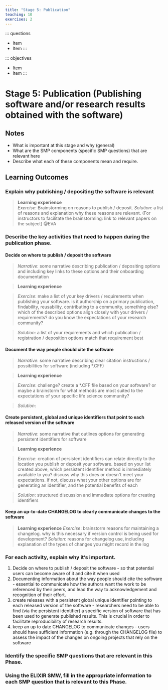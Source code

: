 ```yaml
---
title: "Stage 5: Publication"
teaching: 10
exercises: 2
---
```


::: questions
- Item
- Item
:::

::: objectives
- Item
- Item
:::

# Stage 5: Publication (Publishing software and/or research results obtained with the software)

## Notes

- What is important at this stage and why (general)
- What are the SMP components (specific SMP questions) that are relevant here
- Describe what each of these components mean and require.


## Learning Outcomes

### Explain why publishing / depositing the software is relevant

> **Learning experience**    
> _Exercise_: Brainstorming on reasons to publish / deposit. 
> _Solution_: a list of reasons and explanation why these reasons are relevant. 
>  (For instructors to facilitate the brainstorming: link to relevant papers on the subject) @EVA

### Describe the key activities that need to happen during the publication phase.


#### Decide on where to publish / deposit the software

> _Narrative_: some narrative describing publication / depositing options and including key links to these options and their onboarding documentation 

> **Learning experience**

> _Exercise_: make a list of your key drivers / requirements when publishing your software. is it authorship on a primary publication, findability, reusability, contributing to a community, something else? which of the described options align closely with your drivers / requirements? do you know the expectations of your research community?

> _Solution_: a list of your requirements and which publication / registration / deposition options match that requirement best


#### Document the way people should cite the software

> _Narrative_: some narrative describing clear citation instructions / possibilities for software (including *.CFF) 

> **Learning experience**

> _Exercise_: challenge? create a *.CFF file based on your software? or maybe a brainstorm for what methods are most suited to the expectations of your specific life science community?

> _Solution_: 


#### Create persistent, global and unique identifiers that point to each released version of the software 

> _Narrative_: some narrative that outlines options for generating persistent identifiers for software 

> **Learning experience**

> _Exercise_: creation of persistent identifiers can relate directly to the location you publish or deposit your software. based on your list created above, which persistent identifier method is immediately available to you?
> discuss why this does or doesn't meet your expectations. if not, discuss what your other options are for generating an identifier, and the potential benefits of each 

> _Solution_: structured discussion and immediate options for creating identifiers


#### Keep an up-to-date CHANGELOG to clearly communicate changes to the software

> **Learning experience**
> _Exercise_: brainstorm reasons for maintaining a changelog. why is this necessary if version control is being used for development?
> _Solution_: reasons for changelog use, including explanation of the types of changes you might record in the log


### For each activity, explain why it’s important.

1. Decide on where to publish / deposit the software - so that potential users can become aware of it and cite it when used
2. Documenting information about the way people should cite the software - essential to communicate how the authors want the work to be referenced by their peers, and lead the way to acknowledgement and recognition of their effort. 
3. create releases with a persistent global unique identifier pointing to each released version of the software - researchers need to be able to find (via the persistent identifier) a specific version of software that has been used to generate published results. This is crucial in order to facilitate reproducibility of research results. 
4. keep an up to date CHANGELOG to communicate changes - users should have sufficient information (e.g. through the CHANGELOG file) to assess the impact of the changes on ongoing projects that rely on the software

### Identify the specific SMP questions that are relevant in this Phase.

### Using the ELIXIR SMW, fill in the appropriate information to each SMP question that is relevant to this Phase.
